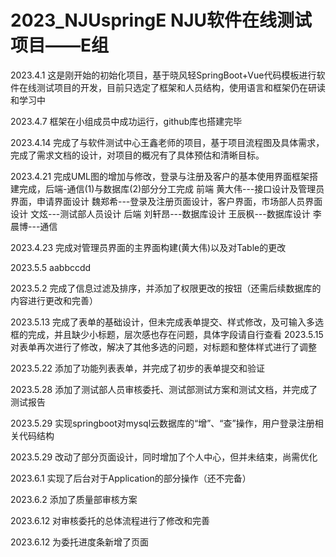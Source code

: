 # 2023_NJUspringE NJU软件在线测试项目——E组
2023.4.1
这是刚开始的初始化项目，基于晓风轻SpringBoot+Vue代码模板进行软件在线测试项目的开发，目前只选定了框架和人员结构，使用语言和框架仍在研读和学习中


2023.4.7
框架在小组成员中成功运行，github库也搭建完毕

2023.4.14
完成了与软件测试中心王鑫老师的项目，基于项目流程图及具体需求，完成了需求文档的设计，对项目的概况有了具体预估和清晰目标。

2023.4.21
完成UML图的增加与修改，登录与注册及客户的基本使用界面框架搭建完成，后端-通信(1)与数据库(2)部分分工完成
前端
黄大伟---接口设计及管理员界面，申请界面设计
魏郑希---登录及注册页面设计，客户界面，市场部人员界面设计
文炫---测试部人员设计
后端
刘轩昂---数据库设计
王辰枫---数据库设计
李晨博---通信

2023.4.23
完成对管理员界面的主界面构建(黄大伟)以及对Table的更改

2023.5.5
aabbccdd

2023.5.2
完成了信息过滤及排序，并添加了权限更改的按钮（还需后续数据库的内容进行更改和完善）

2023.5.13
完成了表单的基础设计，但未完成表单提交、样式修改，及可输入多选框的完成，并且缺少小标题，层次感也存在问题，具体字段请自行查看
2023.5.15
对表单再次进行了修改，解决了其他多选的问题，对标题和整体样式进行了调整

2023.5.22
添加了功能列表表单，并完成了初步的表单提交和验证

2023.5.28
添加了测试部人员审核委托、测试部测试方案和测试文档，并完成了测试报告

2023.5.29
实现springboot对mysql云数据库的“增”、“查”操作，用户登录注册相关代码结构

2023.5.29
改动了部分页面设计，同时增加了个人中心，但并未结束，尚需优化

2023.6.1
实现了后台对于Application的部分操作（还不完备）

2023.6.2
添加了质量部审核方案

2023.6.12
对审核委托的总体流程进行了修改和完善

2023.6.12
为委托进度条新增了页面
